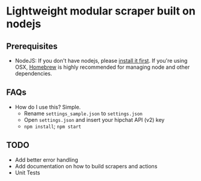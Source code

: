 # Lightweight modular scraper built on nodejs

## Prerequisites

* NodeJS: If you don't have nodejs, please [install it first](http://nodejs.org/download/).  If you're using OSX, [Homebrew](http://brew.sh/) is highly recommended for managing node and other dependencies.

## FAQs

* How do I use this?  Simple.
  * Rename `settings_sample.json` to `settings.json`
  * Open `settings.json` and insert your hipchat API (v2) key
  * `npm install`; `npm start`


## TODO
* Add better error handling
* Add documentation on how to build scrapers and actions
* Unit Tests
